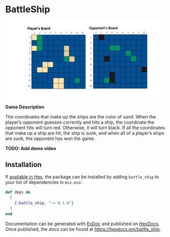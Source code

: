 # BattleShip

![Game Design](images/image.png)

**Game Description**

The coordinates that make up the ships are the color of sand. When the player’s opponent guesses correctly and hits a ship, the coordinate the opponent hits will turn red. Otherwise, it will turn black. If all the coordinates that make up a ship are hit, the ship is sunk, and when all of a player’s ships are sunk, the opponent has won the game.

**TODO: Add demo video**

## Installation

If [available in Hex](https://hex.pm/docs/publish), the package can be installed
by adding `battle_ship` to your list of dependencies in `mix.exs`:

```elixir
def deps do
  [
    {:battle_ship, "~> 0.1.0"}
  ]
end
```

Documentation can be generated with [ExDoc](https://github.com/elixir-lang/ex_doc)
and published on [HexDocs](https://hexdocs.pm). Once published, the docs can
be found at <https://hexdocs.pm/battle_ship>.
